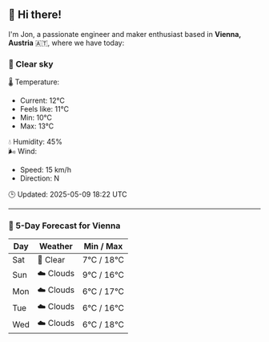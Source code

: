 ## 👋 Hi there!

I'm Jon, a passionate engineer and maker enthusiast based in **Vienna, Austria** 🇦🇹, where we have today:

### 🌙 Clear sky 

🌡️ Temperature: 
* Current: 12°C
* Feels like: 11°C
* Min: 10°C 
* Max: 13°C  

💧 Humidity: 45%  
🌬️ Wind: 
* Speed: 15 km/h 
* Direction: N  

🕒 Updated: 2025-05-09 18:22 UTC

---

### 📅 5-Day Forecast for Vienna

| Day | Weather | Min / Max |
|-----|---------|------------|
| Sat | 🌙 Clear | 7°C / 18°C |
| Sun | ☁️ Clouds | 9°C / 16°C |
| Mon | ☁️ Clouds | 6°C / 17°C |
| Tue | ☁️ Clouds | 6°C / 16°C |
| Wed | ☁️ Clouds | 6°C / 18°C |
